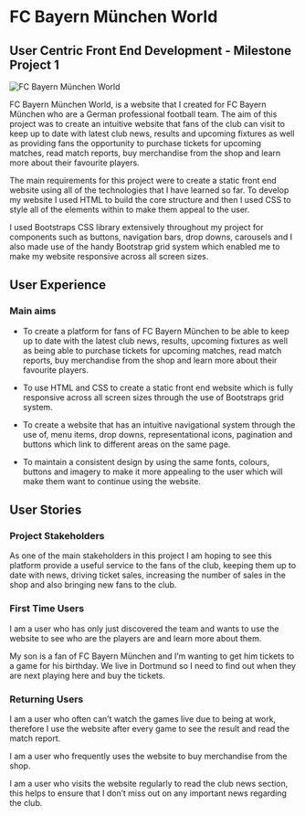 # FC Bayern München World

## User Centric Front End Development - Milestone Project 1

![FC Bayern München World](https://jthomp1993.github.io/Milestone-Project-1-UCFD/blob/master/assets/images/read-me-images/responsive-design.png)

FC Bayern München World, is a website that I created for FC Bayern München who are a German professional football team. 
The aim of this project was to create an intuitive website that fans of the club can visit to keep up to date with latest club news, 
results and upcoming fixtures as well as providing fans the opportunity to purchase tickets for upcoming matches, read match reports, 
buy merchandise from the shop and learn more about their favourite players. 

The main requirements for this project were to create a static front end website using all of the technologies that I have learned so far. 
To develop my website I used HTML to build the core structure and then I used CSS to style all of the elements within to make them 
appeal to the user. 

I used Bootstraps CSS library extensively throughout my project for components such as buttons, navigation bars, drop downs, carousels 
and I also made use of the handy Bootstrap grid system which enabled me to make my website responsive across all screen sizes. 

## User Experience 

### Main aims 

- To create a platform for fans of FC Bayern München to be able to keep up to date with the latest club news, results, upcoming fixtures 
  as well as being able to purchase tickets for upcoming matches, read match reports, buy merchandise from the shop and learn more about 
  their favourite players. 

- To use HTML and CSS to create a static front end website which is fully responsive across all screen sizes through the use of Bootstraps 
  grid system. 

- To create a website that has an intuitive navigational system through the use of, menu items, drop downs, representational icons, 
  pagination and buttons which link to different areas on the same page.

- To maintain a consistent design by using the same fonts, colours, buttons and imagery to make it more appealing to the user which will 
  make them want to continue using the website. 

## User Stories 

### Project Stakeholders 

As one of the main stakeholders in this project I am hoping to see this platform provide a useful service to the fans of the club, keeping 
them up to date with news, driving ticket sales, increasing the number of sales in the shop and also bringing new fans to the club. 

### First Time Users

I am a user who has only just discovered the team and wants to use the website to see who are the players are and learn more about them.  

My son is a fan of FC Bayern München and I’m wanting to get him tickets to a game for his birthday. We live in Dortmund so I need to find 
out when they are next playing here and buy the tickets. 

### Returning Users 

I am a user who often can’t watch the games live due to being at work, therefore I use the website after every game to see the result and 
read the match report.

I am a user who frequently uses the website to buy merchandise from the shop.

I am a user who visits the website regularly to read the club news section, this helps to ensure that I don’t miss out on any important news 
regarding the club. 